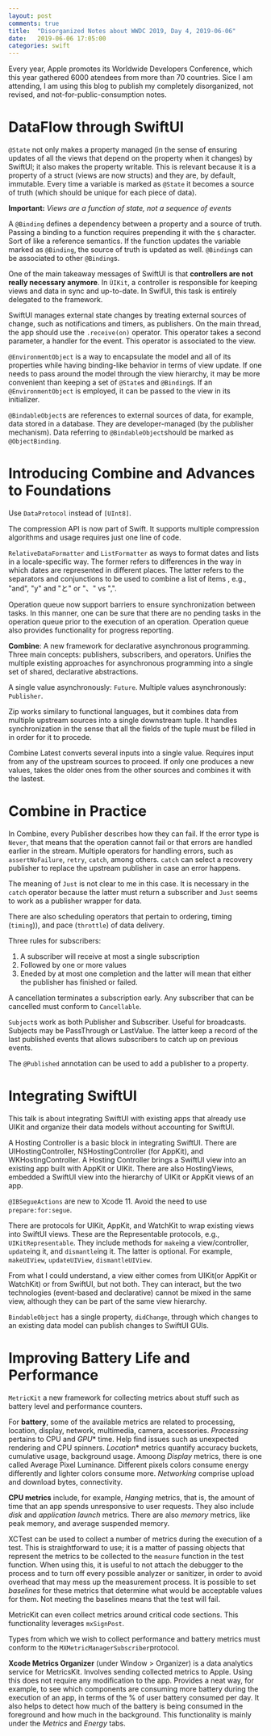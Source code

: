 ```yaml
---
layout: post
comments: true
title:  "Disorganized Notes about WWDC 2019, Day 4, 2019-06-06"
date:   2019-06-06 17:05:00
categories: swift
---
```


Every year, Apple promotes its Worldwide Developers Conference, which this year gathered 6000 atendees from more than 70 countries. Sice I am attending, I am using this blog to publish my completely disorganized, not revised, and not-for-public-consumption notes. 

# DataFlow through SwiftUI

``@State`` not only makes a property managed (in the sense of ensuring updates of all the views that depend on the property when it changes) by SwiftUI; it also makes the property writable. This is relevant because it is a property of a struct (views are now structs) and they are, by default, immutable. Every time a variable is marked as ``@State`` it becomes a source of truth (which should be unique for each piece of data). 

**Important:** *Views are a function of state, not a sequence of events*

A ``@Binding`` defines a dependency between a property and a source of truth. Passing a binding to a function requires prepending it with the ``$`` character. Sort of like a reference semantics. If the function updates the variable marked as ``@Binding``, the source of truth is updated as well. ``@Binding``s can be associated to other ``@Binding``s.

One of the main takeaway messages of SwiftUI is that **controllers are not really necessary anymore**. In ``ÙIKit``, a controller is responsible for keeping views and data in sync and up-to-date. In SwifUI, this task is entirely delegated to the framework.

SwiftUI manages external state changes by treating external sources of change, such as notifications and timers, as publishers. On the main thread, the app should use the ``.receive(on)`` operator. This operator takes a second parameter, a handler for the event. This operator is associated to the view. 

``@EnvironmentObject`` is a way to encapsulate the model and all of its properties while having binding-like behavior in terms of view update. If one needs to pass around the model through the view hierarchy, it may be more convenient than keeping a set of ``@State``s and ``@Binding``s. If an ``@EnvironmentObject`` is employed, it can be passed to the view in its initializer. 

``@BindableObject``s are references to external sources of data, for example, data stored in a database. They are developer-managed (by the publisher mechanism). Data referring to ``@BindableObject``should be marked as ``@ObjectBinding``.


# Introducing Combine and Advances to Foundations

Use ``DataProtocol`` instead of ``[UInt8]``. 

The compression API is now part of Swift. It supports multiple compression algorithms and usage requires just one line of code. 

``RelativeDataFormatter`` and ``ListFormatter`` as ways to format dates and lists in a locale-specific way. The former refers to differences in the way in which dates are represented in different places. The latter refers to the separators and conjunctions to be used to combine a list of items , e.g., "and", "y" and "と" or "、" vs ",". 

Operation queue now support barriers to ensure synchronization between tasks. In this manner, one can be sure that there are no pending tasks in the operation queue prior to the execution of an operation. Operation queue also provides functionality for progress reporting. 

**Combine**: A new framework for declarative asynchronous programming. Three main concepts: publishers, subscribers, and operators. Unifies the multiple existing approaches for asynchronous programming into a single set of shared, declarative abstractions.

A single value asynchronously: ``Future``.  Multiple values asynchronously: ``Publisher``. 

Zip works similary to functional languages, but it combines data from multiple upstream sources into a single downstream tuple. It handles synchronization in the sense that all the fields of the tuple must be filled in in order for it to procede. 

Combine Latest converts several inputs into a single value. Requires input from any of the upstream sources to proceed. If only one produces a new values, takes the older ones from the other sources and combines it with the lastest. 


# Combine in Practice

In Combine, every Publisher describes how they can fail. If the error type is ``Never``, that means that the operation cannot fail or that errors are handled earlier in the stream. Multiple operators for handling errors, such as ``assertNoFailure``, ``retry``, ``catch``, among others. ``catch`` can select a recovery publisher to replace the upstream publisher in case an error happens.

The meaning of ``Just`` is not clear to me in this case. It is necessary in the ``catch`` operator because the latter must return a subscriber and ``Just`` seems to work as a publisher wrapper for data. 

There are also scheduling operators that pertain to ordering, timing (``timing``)), and pace (``throttle``) of data delivery. 

Three rules for subscribers:

1. A subscriber will receive at most a single subscription
2. Followed by one or more values
3. Eneded by at most one completion and the latter will mean that either the publisher has finished or failed.

A cancellation terminates a subscription early. Any subscriber that can be cancelled must conform to ``Cancellable``. 

``Subject``s work as both Publisher and Subscriber. Useful for broadcasts. Subjects may be PassThrough or LastValue. The latter keep a record of the last published events that allows subscribers to catch up on previous events. 

The ``@Published`` annotation can be used to add a publisher to a property. 


# Integrating SwiftUI

This talk is about integrating SwiftUI with existing apps that already use UIKit and organize their data models without accounting for SwiftUI. 

A Hosting Controller is a basic block in integrating SwiftUI. There are UIHostingController, NSHostingController (for AppKit), and WKHostingController. A Hosting Controller brings a SwiftUI view into an existing app built with AppKit or UIKit. There are also HostingViews, embedded a SwiftUI view into the hierarchy of UIKit or AppKit views of an app. 

``@IBSegueActions`` are new to Xcode 11. Avoid the need to use ``prepare:for:segue``.

There are protocols for UIKit, AppKit, and WatchKit to wrap existing views into SwiftUI views. These are the Representable protocols, e.g., ``UIKitRepresentable``. They include methods for ``make``ing a view/controller, ``update``ing it, and ``dismantle``ing it. The latter is optional. For example, ``makeUIView``, ``updateUIView``, ``dismantleUIView``. 

From what I could understand, a view either comes from UIKit(or AppKit or WatchKit) or from SwiftUI, but not both. They can interact, but the two technologies (event-based and declarative) cannot be mixed in the same view, although they can be part of the same view hierarchy. 

``BindableObject`` has a single property, ``didChange``, through which changes to an existing data model can publish changes to SwiftUI GUIs. 


# Improving Battery Life and Performance

``MetricKit`` a new framework for collecting metrics about stuff such as battery level and performance counters. 

For **battery**, some of the available metrics are related to processing, location, display, network, multimedia, camera, accessories. *Processing* pertains to CPU and *GPU** time. Help find issues such as unexpected rendering and CPU spinners. *Location** metrics quantify accuracy buckets, cumulative usage, background usage. Amoong *Display* metrics, there is one called Average Pixel Luminance. Different pixels colors consume energy differently and lighter colors consume more. *Networking* comprise upload and download bytes, connectivity. 

**CPU metrics** include, for example, *Hanging* metrics, that is, the amount of time that an app spends unresponsive to user requests. They also include *disk* and *application launch* metrics. There are also *memory* metrics, like peak memory, and average suspended memory. 

XCTest can be used to collect a number of metrics during the execution of a test. This is straightforward to use; it is a matter of passing objects that represent the metrics to be collected to the ``measure`` function in the test function. When  using this, it is useful to not attach  the debugger to the process  and to turn  off every possible analyzer or sanitizer, in order to avoid overhead that may mess up the measurement process. It is possible to set *baselines* for these metrics that determine what would be acceptable values for them. Not meeting the baselines means that the test will fail. 

MetricKit can even collect metrics around critical code sections. This functionality leverages ``mxSignPost``. 

Types from which we wish to collect performance and battery metrics must conform to the ``MXMetricManagerSubscriber``protocol. 

**Xcode Metrics Organizer** (under Window > Organizer) is a data analytics service for MetricsKit. Involves sending collected metrics to Apple. Using this does not require any modification to the app. Provides a neat way, for example, to see which components are consuming more battery during the execution of an app, in terms of the % of user battery consumed per day. It also helps to detect how much of the battery is being consumed in the foreground and how much in the background. This functionality is mainly under the *Metrics* and *Energy* tabs. 
